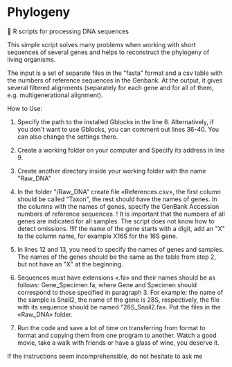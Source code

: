 # Phylogeny
🧬 R scripts for processing DNA sequences

This simple script solves many problems when working with short sequences of several genes and helps to reconstruct the phylogeny of living organisms.

The input is a set of separate files in the "fasta" format and a csv table with the numbers of reference sequences in the Genbank. At the output, it gives several filtered alignments (separately for each gene and for all of them, e.g. multigenerational alignment). 

How to Use:

1. Specify the path to the installed Gblocks in the line 6. 
Alternatively, if you don't want to use Gblocks, you can comment out lines 36-40. You can also change the settings there.

2. Create a working folder on your computer and Specify its address  in line 9.

3. Create another directory inside your working folder with the name "Raw_DNA"

4. In the folder "/Raw_DNA" create file «References.csv», the first column should be called "Taxon", the rest should have the names of genes. In the columns with the names of genes, specify the GenBank Accession numbers of reference sequences.
! It is important that the numbers of all genes are indicated for all samples. The script does not know how to detect omissions.
!!If the name of the gene starts with a digit, add an "X" to the column name, for example X16S for the 16S gene.

5. In lines 12 and 13, you need to specify the names of genes and samples. The names of the genes should be the same as the table from step 2, but not have an "X" at the beginning.

6. Sequences must have extensions «.fa» and their names should be as follows: Gene_Specimen.fa, where Gene and Specimen should correspond to those specified in paragraph 3. 
For example: the name of the sample is Snail2, the name of the gene is 28S, respectively, the file with its sequence should be named "28S_Snail2.fa». Put the files in the «Raw_DNA» folder. 

7. Run the code and save a lot of time on transferring from format to format and copying them from one program to another. Watch a good movie, take a walk with friends or have a glass of wine, you deserve it.

If the instructions seem incomprehensible, do not hesitate to ask me
